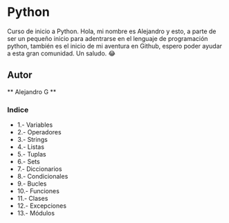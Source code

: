 # Python
Curso de inicio a Python. Hola, mi nombre es Alejandro y esto, a parte de ser un pequeño inicio para adentrarse en el lenguaje de programación python, también es el inicio de mi aventura en Github, espero poder ayudar a esta gran comunidad. Un saludo. 😂

## Autor
** Alejandro G **

### Indice
- 1.- Variables
- 2.- Operadores
- 3.- Strings
- 4.- Listas
- 5.- Tuplas
- 6.- Sets
- 7.- Diccionarios
- 8.- Condicionales
- 9.- Bucles
- 10.- Funciones
- 11.- Clases
- 12.- Excepciones
- 13.- Módulos
